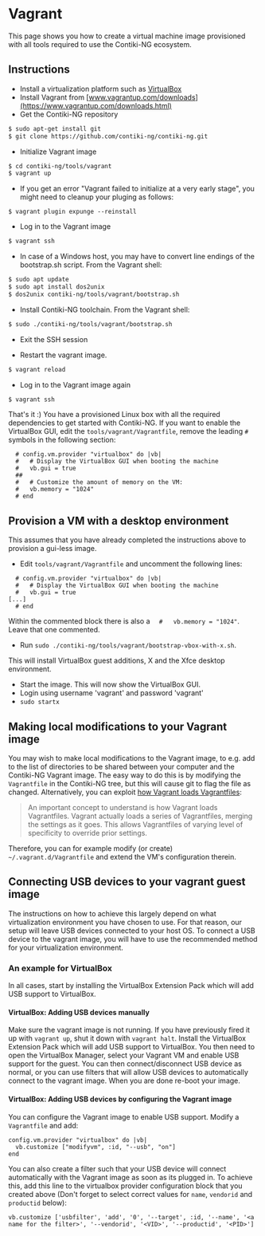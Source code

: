 # Vagrant

This page shows you how to create a virtual machine image provisioned with all tools required to use the Contiki-NG ecosystem.

## Instructions

* Install a virtualization platform such as [VirtualBox](https://www.virtualbox.org)
* Install Vagrant from [www.vagrantup.com/downloads](https://www.vagrantup.com/downloads.html)
* Get the Contiki-NG repository
```bash
$ sudo apt-get install git
$ git clone https://github.com/contiki-ng/contiki-ng.git
```
* Initialize Vagrant image
```bash
$ cd contiki-ng/tools/vagrant
$ vagrant up
``` 

* If you get an error "Vagrant failed to initialize at a very early stage", you might need to cleanup your pluging as follows:
```
$ vagrant plugin expunge --reinstall
```

* Log in to the Vagrant image
```bash
$ vagrant ssh
``` 
* In case of a Windows host, you may have to convert line endings of the bootstrap.sh script. From the Vagrant shell:
```bash
$ sudo apt update
$ sudo apt install dos2unix
$ dos2unix contiki-ng/tools/vagrant/bootstrap.sh
```
* Install Contiki-NG toolchain. From the Vagrant shell:
```bash
$ sudo ./contiki-ng/tools/vagrant/bootstrap.sh
```
* Exit the SSH session

* Restart the vagrant image.
```bash
$ vagrant reload
``` 

* Log in to the Vagrant image again
```bash
$ vagrant ssh
``` 

That's it :)
You have a provisioned Linux box with all the required dependencies to get started with Contiki-NG.
If you want to enable the VirtualBox GUI, edit the `tools/vagrant/Vagrantfile`, remove the leading `#` symbols in the following section:
```
  # config.vm.provider "virtualbox" do |vb|
  #   # Display the VirtualBox GUI when booting the machine
  #   vb.gui = true
  ##
  #   # Customize the amount of memory on the VM:
  #   vb.memory = "1024"
  # end
```

## Provision a VM with a desktop environment
This assumes that you have already completed the instructions above to provision a gui-less image.

* Edit `tools/vagrant/Vagrantfile` and uncomment the following lines:

```
  # config.vm.provider "virtualbox" do |vb|
  #   # Display the VirtualBox GUI when booting the machine
  #   vb.gui = true
[...]
  # end
```
Within the commented block there is also a `  #   vb.memory = "1024"`. Leave that one commented.

* Run `sudo ./contiki-ng/tools/vagrant/bootstrap-vbox-with-x.sh`.

This will install VirtualBox guest additions, X and the Xfce desktop environment.

* Start the image. This will now show the VirtualBox GUI.
* Login using username 'vagrant' and password 'vagrant'
* `sudo startx`

## Making local modifications to your Vagrant image

You may wish to make local modifications to the Vagrant image, to e.g. add to the list of directories to be shared between your computer and the Contiki-NG Vagrant image. The easy way to do this is by modifying the `Vagrantfile` in the Contiki-NG tree, but this will cause git to flag the file as changed. Alternatively, you can exploit [how Vagrant loads Vagrantfiles](https://www.vagrantup.com/docs/vagrantfile/):

> An important concept to understand is how Vagrant loads Vagrantfiles. Vagrant actually loads a series of Vagrantfiles, merging the settings as it goes. This allows Vagrantfiles of varying level of specificity to override prior settings. 

Therefore, you can for example modify (or create) `~/.vagrant.d/Vagrantfile` and extend the VM's configuration therein.

## Connecting USB devices to your vagrant guest image

The instructions on how to achieve this largely depend on what virtualization environment you have chosen to use. For that reason, our setup will leave USB devices connected to your host OS. To connect a USB device to the vagrant image, you will have to use the recommended method for your virtualization environment.

### An example for VirtualBox
In all cases, start by installing the VirtualBox Extension Pack which will add USB support to VirtualBox.

#### VirtualBox: Adding USB devices manually
Make sure the vagrant image is not running. If you have previously fired it up with `vagrant up`, shut it down with `vagrant halt`. Install the VirtualBox Extension Pack which will add USB support to VirtualBox. You then need to open the VirtualBox Manager, select your Vagrant VM and enable USB support for the guest. You can then connect/disconnect USB device as normal, or you can use filters that will allow USB devices to automatically connect to the vagrant image. When you are done re-boot your image.

#### VirtualBox: Adding USB devices by configuring the Vagrant image
You can configure the Vagrant image to enable USB support. Modify a `Vagrantfile` and add:

```
config.vm.provider "virtualbox" do |vb|
  vb.customize ["modifyvm", :id, "--usb", "on"]
end
```

You can also create a filter such that your USB device will connect automatically with the Vagrant image as soon as its plugged in. To achieve this, add this line to the virtualbox provider configuration block that you created above (Don't forget to select correct values for `name`, `vendorid` and `productid` below):

```
vb.customize ['usbfilter', 'add', '0', '--target', :id, '--name', '<a name for the filter>', '--vendorid', '<VID>', '--productid', '<PID>']
```
